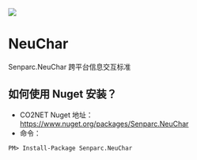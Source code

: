 <img src="https://sdk.weixin.senparc.com/images/senparc-logo-500.jpg" />

# NeuChar
Senparc.NeuChar 跨平台信息交互标准

## 如何使用 Nuget 安装？

* CO2NET Nuget 地址：https://www.nuget.org/packages/Senparc.NeuChar
* 命令：
```
PM> Install-Package Senparc.NeuChar
```

